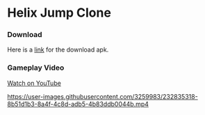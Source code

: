 # Helix Jump Clone

### Download

Here is a [link](https://github.com/ozeecode/helix-jump-clone/releases) for the download apk.

### Gameplay Video

[Watch on YouTube](https://www.youtube.com/watch?v=PMVn_0Jngzs)

https://user-images.githubusercontent.com/3259983/232835318-8b51d1b3-8a4f-4c8d-adb5-4b83ddb0044b.mp4
